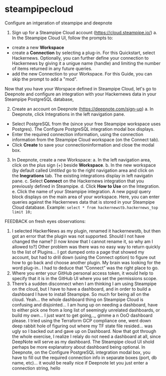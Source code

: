 # steampipecloud
Configure an intgeration of steampipe and deepnote 


1. Sign up for a Steampipe Cloud account (https://cloud.steampipe.io/)
  a. In the Steampipe Cloud UI, follow the prompts to:
  * create a new **Workspace**
  * create a **Connection** by selecting a plug-in. For this Quickstart, select Hackernews. Optionally, you can further define your connection to Hackernews by giving it a unigue name (handle) and limiting the number of items returned in any future queries. 
  * add the new Connection to your Workspace.
For this Guide, you can skip the prompt to add a "mod".

Now that you have your Worspace defined in Steampipe Cloud, let's go to Deepnote and configure an integration with your Hackernews data in your Steampipe PostgreSQL database,

2. Create an account on Deepnote (https://deepnote.com/sign-up)
  a. In Deepnote, click Integrations in the left navigation pane.
  * Select PostgreSQL from the (since your free Steampipe workspace uses Postgres).
  The Configure PostgreSQL integration modal box displays.
  * Enter the required connection information, using the connection information from the Steampipe Cloud workspace (on the Connect tab).
  * Click **Create** to save your connectioninformation and close the modal box.
  
  3. In Deepnote, create a new Workspace:
  a. In the left navigation area, click on the plus sign (+) beside **Workspace**.
  b. In the new workspace (by default called *Untitled* go to the right navigation area and click on the **Inegrations** tab.
  The existing integrations display in left navigatin pane.
  c. Select **Connect** on the Hackernews integration that you previously defined in Steampipe.
  d. Click **How to Use** on the Integration.
  e. Click the name of your Steampipe integration.
  A new pgsql query block displays on the main area of your workspace. Here, you can enter queries against the Hackernews data that is stored in your Steampipe Cloud database.
Example: `select * from hackernewstb.hackernews_top limit 10;`


FEEDBACK on fresh eyes observations:

1. I selected HackerNews as my plugin, renamed it hackernewstb, but then got an error that the plugin was not supported. Should I not have changed the name? [I now know that I cannot rename it, so why am I allowed to?] Other problem was there was no easy way to return quickly to the list of Plugins… I got dumped onto a page that showed my account, but had to drill down (using the Connect option) to figure out how to go back and choose another plugin. My brain was looking for the word plug-in.. I had to deduce that “Connect” was the right place to go.
2. Where you enter your GitHub personal access token, it would help to specify that it is in the GitHub UI where you set the permissions scope.
3. There’s a sudden disconnect when I am thinking I am using Steampipe on the cloud, but I have to have a dashboard, and in order to build a dashboard I have to install Steampipe. So much for being all on the cloud. Yeah… the whole dashboard thing on Steampipe Cloud is confusing and disjointed… I am hung up on needing a dashboard, have to either pick one from a long list of seemingly unrelated dashboards, or build my own… I just want to get going,.,, gimme a n OoO dashboard please. I tried using the Terraform GCP compliance one, went down deep rabbit hole of figuring out where my TF state file resided... was ugly so I backed out and gave up on Dashboard. Now that  got through the whole exercise, I realize I relaly do not need a dashboard at all, since DeepNote will serve as my dashboard. The Steampipe cloud UI shold perhaps be more explanatory about dashboard being optional. 
In Deepnote, on the Configure PostgreSQL integration modal box, you have to fill out the required connection info in separate boxes (port, db name, etc)... it would be really nice if Deepnote let you just enter a connection string, hello
